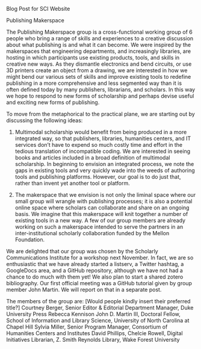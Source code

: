 Blog Post for SCI Website

Publishing Makerspace

The Publishing Makerspace group is a cross-functional working group of 6 people who bring a range of skills and experiences to a creative discussion about what publishing is and what it can become.  We were inspired by the makerspaces that engineering departments, and increasingly libraries, are hosting in which participants use existing products, tools, and skills in creative new ways.  As they dismantle electronics and bend circuits, or use 3D printers create an object from a drawing, we are interested in how we might bend our various sets of skills and improve existing tools to redefine publishing in a more comprehensive and less segmented way than it is often defined today by many publishers, librarians, and scholars.  In this way we hope to respond to new forms of scholarship and perhaps devise useful and exciting new forms of publishing.

To move from the metaphorical to the practical plane, we are starting out by discussing the following ideas:

1.  Multimodal scholarship would benefit from being produced in a more integrated way, so that publishers, libraries, humanities centers, and IT services don’t have to expend so much costly time and effort in the tedious translation of incompatible coding.  We are interested in seeing books and articles included in a broad definition of multimodal scholarship.  In beginning to envision an integrated process, we note the gaps in existing tools and very quickly wade into the weeds of authoring tools and publishing platforms.  However, our goal is to do just that, rather than invent yet another tool or platform.

2.  The makerspace that we envision is not only the liminal space where our small group will wrangle with publishing processes; it is also a potential online space where scholars can collaborate and share on an ongoing basis.  We imagine that this makerspace will knit together a number of existing tools in a new way.  A few of our group members are already working on such a makerspace intended to serve the partners in an inter-institutional scholarly collaboration funded by the Mellon Foundation.

We are delighted that our group was chosen by the Scholarly Communications Institute for a workshop next November.  In fact, we are so enthusiastic that we have already started a listserv, a Twitter hashtag, a GoogleDocs area, and a GitHub repository, although we have not had a chance to do much with them yet!  We also plan to start a shared zotero bibliography.  Our first official meeting was a GitHub tutorial given by group member John Martin.  We will report on that in a separate post.

The members of the group are: [Would people kindly insert their preferred title?]
Courtney Berger, Senior Editor & Editorial Department Manager, Duke University Press
Rebecca Kennison
John D. Martin III, Doctoral Fellow, School of Information and Library Science, University of North Carolina at Chapel Hill
Sylvia Miller, Senior Program Manager, Consortium of Humanities Centers and Institutes
David Phillips, 
Chelcie Rowell, Digital Initiatives Librarian, Z. Smith Reynolds Library, Wake Forest University

